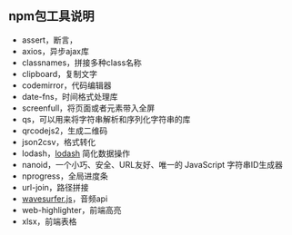 ## npm包工具说明

- assert，断言，
- axios，异步ajax库
- classnames，拼接多种class名称
- clipboard，复制文字
- codemirror，代码编辑器
- date-fns，时间格式处理库
- screenfull，将页面或者元素带入全屏
- qs，可以用来将字符串解析和序列化字符串的库
- qrcodejs2，生成二维码
- json2csv，格式转化
- lodash，[lodash](https://www.lodashjs.com/) 简化数据操作
- nanoid，一个小巧、安全、URL友好、唯一的 JavaScript 字符串ID生成器
- nprogress，全局进度条
- url-join，路径拼接
- [wavesurfer.js](https://wavesurfer-js.org/)，音频api
- web-highlighter，前端高亮
- xlsx，前端表格